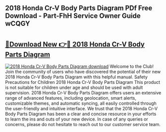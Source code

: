 ## 2018 Honda Cr-V Body Parts Diagram PDf Free Download - Part-FhH Service Owner Guide wCQGY

# <h2><a href="http://dfsti1e.blite.top/?on=2018+Honda+Cr-V+Body+Parts+Diagram">🔗Download New 👉🔴 2018 Honda Cr-V Body Parts Diagram</a></h2>

[![2018 Honda Cr-V Body Parts Diagram download](https://i.imgur.com/lujVjoI.png)](http://dfsti1e.blite.top/?on=2018+Honda+Cr-V+Body+Parts+Diagram)
Welcome to the Club! Join the community of users who have discovered the potential of their new 2018 Honda Cr-V Body Parts Diagram with this helpful manual. Safety Precautions for Children 2018 Honda Cr-V Body Parts Diagram This product is not suitable for children under age and should be used with adult supervision. 2018 Honda Cr-V Body Parts Diagram offers users an extensive range of advanced features, including geolocation, smart alerts, customizable themes, and automatic syncing, all easily controlled through the user-friendly and intuitive interface. We trust that the 2018 Honda Cr-V Body Parts Diagram has been a clear and concise resource in your efforts to learn the ins and outs of your new device. In case of any queries or concerns, please do not hesitate to reach out to our customer service team.
